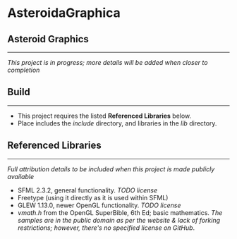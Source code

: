 # AsteroidaGraphica
## Asteroid Graphics
--------------------

*This project is in progress; more details will be added when closer to completion*

## Build
--------
- This project requires the listed **Referenced Libraries** below.
- Place includes the *include* directory, and libraries in the *lib* directory.

## Referenced Libraries
---------------------
*Full attribution details to be included when this project is made publicly available*
* SFML 2.3.2, general functionality. *TODO license*
* Freetype (using it directly as it is used within SFML)
* GLEW 1.13.0, newer OpenGL functionality. *TODO license*
* *vmath.h* from the OpenGL SuperBible, 6th Ed; basic mathematics. *The samples are in the public domain as per the website & lack of forking restrictions; however, there's no specified license on GitHub*.